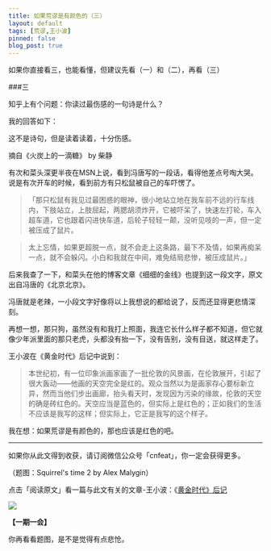 ```yaml
---
title: 如果荒谬是有颜色的（三）
layout: default
tags: [荒谬,王小波]
pinned: false
blog_post: true
---
```



如果你直接看三，也能看懂，但建议先看（一）和（二），再看（三）

###三

知乎上有个问题：你读过最伤感的一句诗是什么？

我的回答如下：

这不是诗句，但是读着读着，十分伤感。

摘自《火炭上的一滴糖》 by 柴静 

有次和菜头深更半夜在MSN上说，看到冯唐写的一段话，看得他差点号啕大哭。说是有次开车的时候，看到前方有只松鼠被自己的车吓愣了。

>「那只松鼠有我见过最困惑的眼神，很小地站立地在我车前不远的行车线内，下肢站立，上肢屈起，两腮胡须炸开，它被吓呆了，快速左打轮，车入超车道，它也跟着闪进快车道，后轮子轻轻一颠，没听见吱的一声，但一定被压成了鼠片。

>太上忘情，如果更超脱一点，就不会走上这条路，最下不及情，如果再痴呆一点，就不会躲闪。小白和我就在中间，难免结局悲惨，被压成鼠片。」

后来我查了一下，和菜头在他的博客文章《细细的金线》也提到这一段文字，原文出自冯唐的《北京北京》。

冯唐就是老辣，一小段文字好像将以上我想说的都给说了，反而还显得更悲情深刻。

再想一想，那只狗，虽然没有和我打上照面，我连它长什么样子都不知道，但它就像少年派里面的那只老虎，头都没有抬一下，没有告别，没有目送，就这样走了。

王小波在《黄金时代》后记中说到：

>本世纪初，有一位印象派画家画了一批伦敦的风景画，在伦敦展开，引起了很大轰动——他画的天空完全是红的。观众当然以为是画家存心要标新立异，然而当他们步出画廊，抬头看天时，发现因为污染的缘故，伦敦的天空的确是砖红色的。天空应当是蓝色的，但实际上是红色的；正如我们的生活不应该是我写的这样；但实际上，它正是我写的这个样子。

我在想：如果荒谬是有颜色的，那也应该是红色的吧。

----

如果你从此文得到收获，请订阅微信公众号「cnfeat」，你一定会获得更多。

（题图：Squirrel's time 2 by Alex Malygin）

点击「阅读原文」看一篇与此文有关的文章-王小波：《[黄金时代》后记](http://www.douban.com/note/432717834/)

![](http://cnfeat.qiniudn.com/signitrue-2014-09-28.jpg)

**【一期一会】**

你再看看题图，是不是觉得有点悲怆。



